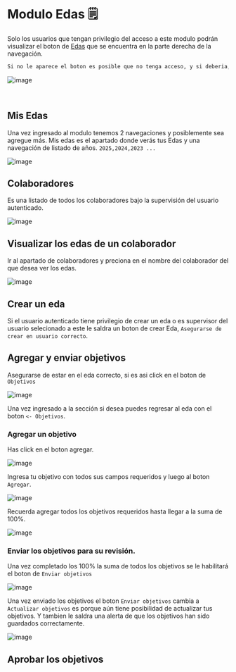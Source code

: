 # Modulo Edas 🗒️

Solo los usuarios que tengan privilegio del acceso a este modulo podrán visualizar el boton de [Edas](https://app.lapontificia.edu.pe/m/edas) que se encuentra en la parte derecha de la navegación.

```bash 
Si no le aparece el boton es posible que no tenga acceso, y si deberia, comuniquese con soporte de sistemas.
```

![image](https://github.com/user-attachments/assets/98af8b62-4970-484f-a3cf-b97e9a50b835)

<br/>

## Mis Edas
Una vez ingresado al modulo tenemos 2 navegaciones y posiblemente sea agregue más.
Mis edas es el apartado donde verás tus Edas y una navegación de listado de años. `2025,2024,2023 ...`

![image](https://github.com/user-attachments/assets/a1da3dc8-5344-4916-8b39-8d1fea6e5846)



## Colaboradores
Es una listado de todos los colaboradores bajo la supervisión del usuario autenticado.

![image](https://github.com/user-attachments/assets/45a7a6c9-b720-47c5-8f62-7d2b48df6c31)


## Visualizar los edas de un colaborador
Ir al apartado de colaboradores y preciona en el nombre del colaborador del que desea ver los edas.

![image](https://github.com/user-attachments/assets/d9c3b817-3db2-487c-a04a-c3b95c5131a1)

## Crear un eda
Si el usuario autenticado tiene privilegio de crear un eda o es supervisor del usuario selecionado a este le saldra un boton de crear Eda,
`Asegurarse de crear en usuario correcto`.

## Agregar y enviar objetivos
Asegurarse de estar en el eda correcto, si es asi click en el boton de `Objetivos`

![image](https://github.com/user-attachments/assets/94570c01-cef7-49ae-af5e-d8ceb2226792)

Una vez ingresado a la sección si desea puedes regresar al eda con el boton `<- Objetivos`.



### Agregar  un objetivo
Has click en el boton agregar.

![image](https://github.com/user-attachments/assets/8f335694-f83f-418d-b1d6-d7ad0f313a47)

Ingresa tu objetivo con todos sus campos requeridos y luego al boton `Agregar`.

![image](https://github.com/user-attachments/assets/490a3f64-aee1-4c0e-921f-b6703b9b1c16)

Recuerda agregar todos los objetivos requeridos hasta llegar a la suma de 100%.

![image](https://github.com/user-attachments/assets/749bf7a0-2c33-46e7-84d4-011407c2931c)

### Enviar los objetivos para su revisión.

Una vez completado los 100% la suma de todos los objetivos se le habilitará el boton de `Enviar objetivos`

![image](https://github.com/user-attachments/assets/7c3e8bdc-f642-4f82-9ad6-e0a71a0fb933)

Una vez enviado los objetivos el boton `Enviar objetivos` cambia a `Actualizar objetivos` es porque aún tiene posibilidad de actualizar tus objetivos. Y tambien le saldra una alerta de que los objetivos han sido guardados correctamente.

![image](https://github.com/user-attachments/assets/c4cab9f5-ea2c-4c6e-b64e-d65dd18951e5)

## Aprobar los objetivos


